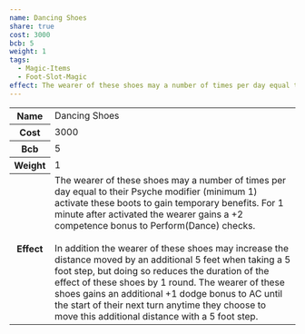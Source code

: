 ```yaml
---
name: Dancing Shoes
share: true
cost: 3000
bcb: 5
weight: 1
tags:
  - Magic-Items
  - Foot-Slot-Magic
effect: The wearer of these shoes may a number of times per day equal to their Psyche modifier (minimum 1) activate these boots to gain temporary benefits. For 1 minute after activated the wearer gains a +2 competence bonus to Perform(Dance) checks.<br><br>In addition the wearer of these shoes may increase the distance moved by an additional 5 feet when taking a 5 foot step, but doing so reduces the duration of the effect of these shoes by 1 round. The wearer of these shoes gains an additional +1 dodge bonus to AC until the start of their next turn anytime they choose to move this additional distance with a 5 foot step.
---
```


<p><span style="overflow-x: auto;"><table><tbody><tr><th>Name</th><td>Dancing Shoes</td></tr><tr><th>Cost</th><td>3000</td></tr><tr><th>Bcb</th><td>5</td></tr><tr><th>Weight</th><td>1</td></tr><tr><th>Effect</th><td>The wearer of these shoes may a number of times per day equal to their Psyche modifier (minimum 1) activate these boots to gain temporary benefits. For 1 minute after activated the wearer gains a +2 competence bonus to Perform(Dance) checks.<br><br>In addition the wearer of these shoes may increase the distance moved by an additional 5 feet when taking a 5 foot step, but doing so reduces the duration of the effect of these shoes by 1 round. The wearer of these shoes gains an additional +1 dodge bonus to AC until the start of their next turn anytime they choose to move this additional distance with a 5 foot step.</td></tr></tbody></table></span></p>